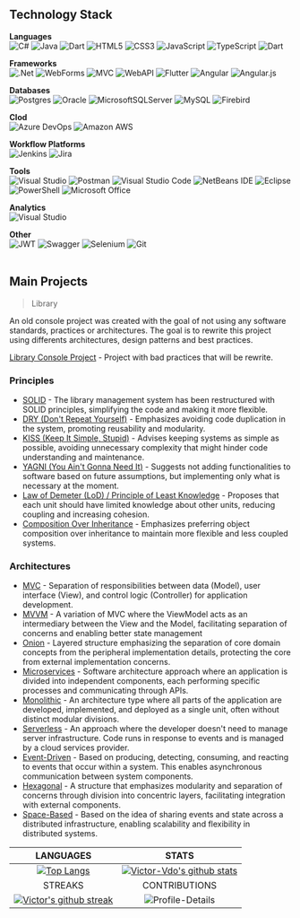 <!--- <text xmlns="http://www.w3.org/2000/svg" transform="scale(.1)" x="648.75" y="175" textLength="657.5" fill="#fff" font-weight="bold">SWAGGER</text><br/>...-->

## Technology Stack

**Languages**
<br/>
![C#](https://img.shields.io/badge/c%23-%23239120.svg?style=for-the-badge&logo=c-sharp&logoColor=white)
![Java](https://img.shields.io/badge/java-%23ED8B00.svg?style=for-the-badge&logo=java&logoColor=white)
![Dart](https://img.shields.io/badge/dart-%230175C2.svg?style=for-the-badge&logo=dart&logoColor=white)
![HTML5](https://img.shields.io/badge/html5-%23E34F26.svg?style=for-the-badge&logo=html5&logoColor=white)
![CSS3](https://img.shields.io/badge/css3-%231572B6.svg?style=for-the-badge&logo=css3&logoColor=white)
![JavaScript](https://img.shields.io/badge/javascript-%23323330.svg?style=for-the-badge&logo=javascript&logoColor=%23F7DF1E)
![TypeScript](https://img.shields.io/badge/typescript-%23007ACC.svg?style=for-the-badge&logo=typescript&logoColor=white)
![Dart](https://img.shields.io/badge/Dart-0175C2?style=for-the-badge&logo=dart&logoColor=white)

**Frameworks**
<br/>
![.Net](https://img.shields.io/badge/.NET-5C2D91?style=for-the-badge&logo=.net&logoColor=white)
![WebForms](https://i.imgur.com/1qh3ITr.png)
![MVC](https://i.imgur.com/rcpi0be.png)
![WebAPI](https://i.imgur.com/UeyOK06.png)
![Flutter](https://img.shields.io/badge/Flutter-02569B?style=for-the-badge&logo=flutter&logoColor=white)
![Angular](https://img.shields.io/badge/angular-%23DD0031.svg?style=for-the-badge&logo=angular&logoColor=white)
![Angular.js](https://img.shields.io/badge/angular.js-%23E23237.svg?style=for-the-badge&logo=angularjs&logoColor=white)


**Databases**
<br/>
![Postgres](https://img.shields.io/badge/postgres-%23316192.svg?style=for-the-badge&logo=postgresql&logoColor=white)
![Oracle](https://img.shields.io/badge/Oracle-F80000?style=for-the-badge&logo=oracle&logoColor=white)
![MicrosoftSQLServer](https://img.shields.io/badge/Microsoft%20SQL%20Server-CC2927?style=for-the-badge&logo=microsoft%20sql%20server&logoColor=white)
![MySQL](https://img.shields.io/badge/mysql-%2300f.svg?style=for-the-badge&logo=mysql&logoColor=white)
![Firebird](https://img.shields.io/badge/Firebird-F40D12?logo=Firebird&logoColor=fff&style=for-the-badge)

**Clod**
<br/>
![Azure DevOps](https://img.shields.io/badge/Azure_DevOps-0078D7?style=for-the-badge&logo=azure-devops&logoColor=white)
![Amazon AWS](https://img.shields.io/badge/Amazon_AWS-FF9900?style=for-the-badge&logo=amazonaws&logoColor=white)

**Workflow Platforms**
<br/>
![Jenkins](https://img.shields.io/badge/Jenkins-D24939?style=for-the-badge&logo=Jenkins&logoColor=white)
![Jira](https://img.shields.io/badge/Jira-0052CC?style=for-the-badge&logo=Jira&logoColor=white)

**Tools**
<br/>
![Visual Studio](https://img.shields.io/badge/Visual%20Studio-5C2D91.svg?style=for-the-badge&logo=visual-studio&logoColor=white)
![Postman](https://img.shields.io/badge/Postman-FF6C37?style=for-the-badge&logo=postman&logoColor=white)
![Visual Studio Code](https://img.shields.io/badge/Visual%20Studio%20Code-0078d7.svg?style=for-the-badge&logo=visual-studio-code&logoColor=white)
![NetBeans IDE](https://img.shields.io/badge/NetBeansIDE-1B6AC6.svg?style=for-the-badge&logo=apache-netbeans-ide&logoColor=white)
![Eclipse](https://img.shields.io/badge/Eclipse-FE7A16.svg?style=for-the-badge&logo=Eclipse&logoColor=white)
![PowerShell](https://img.shields.io/badge/PowerShell-%235391FE.svg?style=for-the-badge&logo=powershell&logoColor=white)
![Microsoft Office](https://img.shields.io/badge/Microsoft_Office-D83B01?style=for-the-badge&logo=microsoft-office&logoColor=white)

**Analytics**
<br />
![Visual Studio](https://img.shields.io/badge/Kibana-005571?style=for-the-badge&logo=Kibana&logoColor=white)

**Other**
<br/>
![JWT](https://img.shields.io/badge/JWT-black?style=for-the-badge&logo=JSON%20web%20tokens)
![Swagger](https://img.shields.io/badge/-Swagger-%23Clojure?style=for-the-badge&logo=swagger&logoColor=white)
![Selenium](https://img.shields.io/badge/-selenium-%43B02A?style=for-the-badge&logo=selenium&logoColor=white)
![Git](https://img.shields.io/badge/git-%23F05033.svg?style=for-the-badge&logo=git&logoColor=white)<br/><br/>

<!--- 
**ORM / Micro ORM**
![JWT](https://img.shields.io/badge/JWT-black?style=for-the-badge&logo=JSON%20web%20tokens)
![Linux](https://img.shields.io/badge/Linux-FCC624?style=for-the-badge&logo=linux&logoColor=black)
![Docker](https://img.shields.io/badge/docker-%230db7ed.svg?style=for-the-badge&logo=docker&logoColor=white)
![Swagger](https://img.shields.io/badge/-Swagger-%23Clojure?style=for-the-badge&logo=swagger&logoColor=white)
![Insomnia](https://img.shields.io/badge/Insomnia-black?style=for-the-badge&logo=insomnia&logoColor=5849BE)
![Nginx](https://img.shields.io/badge/nginx-%23009639.svg?style=for-the-badge&logo=nginx&logoColor=white)
![Git](https://img.shields.io/badge/git-%23F05033.svg?style=for-the-badge&logo=git&logoColor=white)
![Selenium](https://img.shields.io/badge/-selenium-%43B02A?style=for-the-badge&logo=selenium&logoColor=white)
![AWS](https://img.shields.io/badge/AWS-%23FF9900.svg?style=for-the-badge&logo=amazon-aws&logoColor=white)
...-->


## Main Projects
> Library

An old console project was created with the goal of not using any software standards, practices or architectures. The goal is to rewrite this project using differents architectures, design patterns and best practices.

[Library Console Project](https://github.com/victor-vdo/Library) - Project with bad practices that will be rewrite.

### Principles
- [SOLID]() - The library management system has been restructured with SOLID principles, simplifying the code and making it more flexible.
- [DRY (Don't Repeat Yourself)]() - Emphasizes avoiding code duplication in the system, promoting reusability and modularity.
- [KISS (Keep It Simple, Stupid)]() - Advises keeping systems as simple as possible, avoiding unnecessary complexity that might hinder code understanding and maintenance.
- [YAGNI (You Ain't Gonna Need It)]() - Suggests not adding functionalities to software based on future assumptions, but implementing only what is necessary at the moment.
- [Law of Demeter (LoD) / Principle of Least Knowledge]() - Proposes that each unit should have limited knowledge about other units, reducing coupling and increasing cohesion.
- [Composition Over Inheritance]() - Emphasizes preferring object composition over inheritance to maintain more flexible and less coupled systems.

### Architectures
- [MVC]() - Separation of responsibilities between data (Model), user interface (View), and control logic (Controller) for application development.
- [MVVM]() - A variation of MVC where the ViewModel acts as an intermediary between the View and the Model, facilitating separation of concerns and enabling better state management
- [Onion]() - Layered structure emphasizing the separation of core domain concepts from the peripheral implementation details, protecting the core from external implementation concerns.
- [Microservices]() - Software architecture approach where an application is divided into independent components, each performing specific processes and communicating through APIs.
- [Monolithic]() - An architecture type where all parts of the application are developed, implemented, and deployed as a single unit, often without distinct modular divisions.
- [Serverless]() - An approach where the developer doesn't need to manage server infrastructure. Code runs in response to events and is managed by a cloud services provider.
- [Event-Driven]() - Based on producing, detecting, consuming, and reacting to events that occur within a system. This enables asynchronous communication between system components.
- [Hexagonal]() - A structure that emphasizes modularity and separation of concerns through division into concentric layers, facilitating integration with external components.
- [Space-Based]() - Based on the idea of sharing events and state across a distributed infrastructure, enabling scalability and flexibility in distributed systems.




| LANGUAGES  | STATS |
|  :---:        |     :---:      |
|  [![Top Langs](https://github-readme-stats.vercel.app/api/top-langs/?username=victor-vdo&layout=compact&theme=tokyonight)](https://github.com/anuraghazra/github-readme-stats) | [![Victor-Vdo's github stats](https://github-readme-stats.vercel.app/api?username=victor-vdo&show_icons=true&theme=radical)](https://github.com/anuraghazra/github-readme-stats) |
| STREAKS | CONTRIBUTIONS |
| [![Victor's github streak](https://github-readme-streak-stats.herokuapp.com/?user=victor-vdo&theme=blue-green)](https://github.com/victor-vdo#streaks) | ![Profile-Details](https://github-profile-summary-cards.vercel.app/api/cards/profile-details?username=victorvdo&theme=dracula) |



